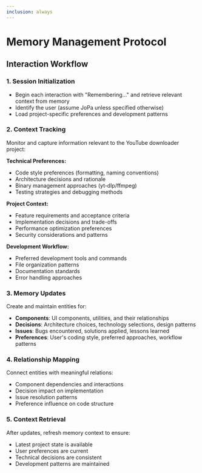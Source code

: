 ```yaml
---
inclusion: always
---
```


# Memory Management Protocol

## Interaction Workflow

### 1. Session Initialization
- Begin each interaction with "Remembering..." and retrieve relevant context from memory
- Identify the user (assume JoPa unless specified otherwise)
- Load project-specific preferences and development patterns

### 2. Context Tracking
Monitor and capture information relevant to the YouTube downloader project:

**Technical Preferences:**
- Code style preferences (formatting, naming conventions)
- Architecture decisions and rationale
- Binary management approaches (yt-dlp/ffmpeg)
- Testing strategies and debugging methods

**Project Context:**
- Feature requirements and acceptance criteria
- Implementation decisions and trade-offs
- Performance optimization preferences
- Security considerations and patterns

**Development Workflow:**
- Preferred development tools and commands
- File organization patterns
- Documentation standards
- Error handling approaches

### 3. Memory Updates
Create and maintain entities for:
- **Components**: UI components, utilities, and their relationships
- **Decisions**: Architecture choices, technology selections, design patterns
- **Issues**: Bugs encountered, solutions applied, lessons learned
- **Preferences**: User's coding style, preferred approaches, workflow patterns

### 4. Relationship Mapping
Connect entities with meaningful relations:
- Component dependencies and interactions
- Decision impact on implementation
- Issue resolution patterns
- Preference influence on code structure

### 5. Context Retrieval
After updates, refresh memory context to ensure:
- Latest project state is available
- User preferences are current
- Technical decisions are consistent
- Development patterns are maintained